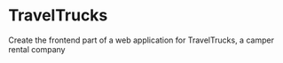 # TravelTrucks
Create the frontend part of a web application for TravelTrucks, a camper rental company
